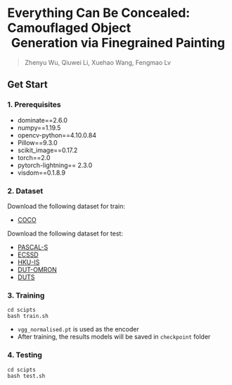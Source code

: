 # Everything Can Be Concealed: Camouflaged Object<br><div align="center">Generation via Finegrained Painting</div>
> Zhenyu Wu, Qiuwei Li, Xuehao Wang, Fengmao Lv

## Get Start

### 1. Prerequisites

- dominate==2.6.0
- numpy==1.19.5
- opencv-python==4.10.0.84 
- Pillow==9.3.0
- scikit_image==0.17.2
- torch==2.0
- pytorch-lightning== 2.3.0 
- visdom==0.1.8.9

### 2. Dataset

Download the following dataset for train:

- [COCO](https://cocodataset.org/#home)

Download the following dataset for test:

- [PASCAL-S](http://cbi.gatech.edu/salobj/)
- [ECSSD](https://www.cse.cuhk.edu.hk/leojia/projects/hsaliency/dataset.html)
- [HKU-IS](https://i.cs.hku.hk/~gbli/deep_saliency.html)
- [DUT-OMRON](http://saliencydetection.net/dut-omron/)
- [DUTS](http://saliencydetection.net/duts/)

### 3. Training

```
cd scipts
bash train.sh
```

- `vgg_normalised.pt` is used as the encoder 
- After training, the results models will be saved in `checkpoint` folder

### 4. Testing

```
cd scipts
bash test.sh
```




